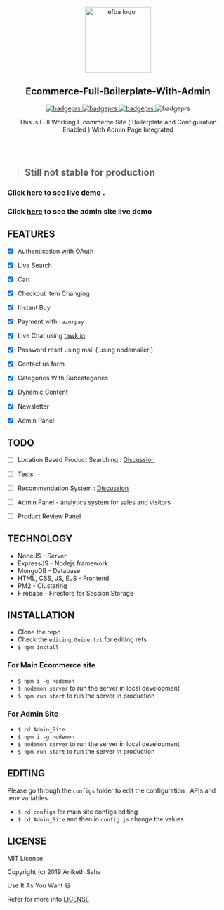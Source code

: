 <p align="center">
  
  <img alt="efba logo" src="https://i.imgur.com/CS05H7T.png" width="150px" />
</p>
<h2 align="center">Ecommerce-Full-Boilerplate-With-Admin</h2>
<p align="center">
  <a href="https://gitter.im/Ecommerce-Full-Boilerplate-With-Admin/community?utm_source=badge&utm_medium=badge&utm_campaign=pr-badge">
    <img alt="badgeprs" src="https://badges.gitter.im/Ecommerce-Full-Boilerplate-With-Admin/community.svg" />
  </a>
  <a href="https://dependabot.com/">
    <img alt="badgeprs" src="https://badgen.net/badge/Dependabot/enabled/green?icon=dependabot" />
  </a>
  <a href="https://opensource.org/licenses/MIT">
    <img alt="badgeprs" src="https://img.shields.io/badge/License-MIT-yellow.svg" />
  </a> 
  <img alt="badgeprs" src="https://img.shields.io/badge/PRs-Welcome-green.svg" />
</p>



<p align="center">
  This is Full Working E commerce Site ( Boilerplate and Configuration Enabled ) With Admin Page Integrated
</p>
<br><br>



> ## Still not stable for production


### Click [here](https://gentle-eyrie-53138.herokuapp.com/) to see live demo . 
### Click [here](https://immense-refuge-43321.herokuapp.com/login) to see the admin site live demo


## FEATURES
- [x] Authentication with OAuth
- [x] Live Search
- [x] Cart
- [x] Checkout Item Changing
- [x] Instant Buy 
- [x] Payment with `razorpay`
- [x] Live Chat using [tawk.io](https://www.tawk.to)
- [x] Password reset using mail ( using nodemailer )
- [x] Contact us form
- [x] Categories With Subcategories 
- [x] Dynamic Content
- [x] Newsletter
- [x] Admin Panel 






## TODO
- [ ] Location Based Product Searching :  [Discussion](https://github.com/anikethsaha/Ecommerce-Full-Boilerplate-With-Admin/issues/2)
- [ ] Tests
- [ ] Recommendation System :  [Discussion](https://github.com/anikethsaha/Ecommerce-Full-Boilerplate-With-Admin/issues/4)
- [ ] Admin Panel - analytics system for sales and visitors
- [ ] Product Review Panel







## TECHNOLOGY
- NodeJS - Server
- ExpressJS - Nodejs framework
- MongoDB - Database
- HTML, CSS, JS, EJS - Frontend
- PM2 - Clustering
- Firebase - Firestore for Session Storage





## INSTALLATION

* Clone the repo
* Check the `editing_Guide.txt` for editing refs
* `$ npm install`

### For Main Ecommerce site
* `$ npm i -g nodemon`
* `$ nodemon server` to run the server in local development 
* `$ npm run start` to run the server in production

### For Admin Site 
* `$ cd Admin_Site`
* `$ npm i -g nodemon`
* `$ nodemon server` to run the server in local development 
* `$ npm run start` to run the server in production


## EDITING
Please go through the `configs` folder to edit the configuration , APIs and .env variables
* `$ cd configs` for main site configs editing
* `$ cd Admin_Site` and then in `config.js` change the values




## LICENSE
    
MIT License

Copyright (c) 2019 Aniketh Saha

Use It As You Want :smiley:

Refer for more info [LICENSE](https://github.com/anikethsaha/Ecommerce-Full-Boilerplate-With-Admin/blob/master/LICENSE)
